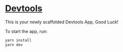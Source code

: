 # [Devtools](https://devtools.khulnasoft.com)

This is your newly scaffolded Devtools App, Good Luck!

To start the app, run:

```sh
yarn install
yarn dev
```
